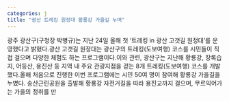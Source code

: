 ```yaml
---
categories: j
title: "광산 트레킹 원정대 황룡강 가을길 누벼"
---
```

광주 광산구(구청장 박병규)는 지난 24일 올해 첫 ‘트레킹 in 광산 고갯길 원정대’를 운영했다고 밝혔다.광산 고갯길 원정대는 광산구의 트레킹(도보여행) 코스를 시민들이 직접 걸으며 다양한 체험도 하는 프로그램이다.이와 관련, 광산구는 지난해 황룡강, 장록습지, 어등산, 용진산 등 지역 내 주요 관광지점을 걷는 8개 트레킹(도보여행) 코스를 개발했다.올해 처음으로 진행한 이번 프로그램에는 시민 50여 명이 참여해 황룡강 가을길을 누볐다. 송산근린공원을 출발해 황룡강 자전거길을 따라 용진교까지 걸으며, 무르익어가는 가을의 정취를 만